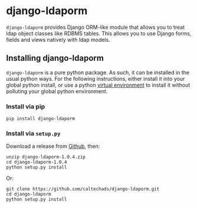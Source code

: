 # django-ldaporm

`django-ldaporm` provides  Django ORM-like module that allows you to treat ldap object classes like RDBMS tables.  This
allows you to use Django forms, fields and views natively with ldap models.

## Installing django-ldaporm

`django-ldaporm` is a pure python package.  As such, it can be installed in the usual python ways.  For the following
instructions, either install it into your global python install, or use a python 
[virtual environment](https://python-guide-pt-br.readthedocs.io/en/latest/dev/virtualenvs/) to install it without polluting your
global python environment.

### Install via pip

    pip install django-ldaporm

### Install via `setup.py`

Download a release from [Github](https://github.com/caltechads/deployfish/releases), then:

    unzip django-ldaporm-1.0.4.zip
    cd django-ldaporm-1.0.4
    python setup.py install

Or:

    git clone https://github.com/caltechads/django-ldaporm.git
    cd django-ldaporm
    python setup.py install

